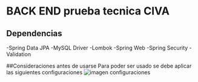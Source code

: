 # BACK END prueba tecnica CIVA

## Dependencias
-Spring Data JPA
-MySQL Driver
-Lombok 
-Spring Web
-Spring Security
-Validation 

##Consideraciones antes de usarse
Para poder ser usado se debe aplicar las siguientes configuraciones
<img src="https://carbon.now.sh/b166d0f3-ef74-45de-b823-17dba2179824" alt="imagen configuraciones"></img>
